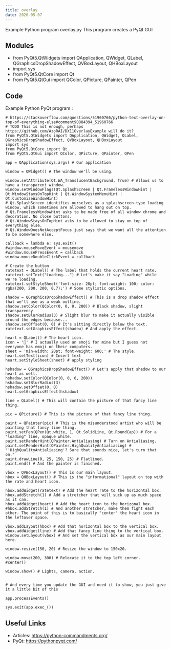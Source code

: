 ```yaml
---
title: overlay
date: 2020-05-07
---
```

Example Python program overlay.py
This program creates a PyQt GUI

## Modules

* from PyQt5.QtWidgets import QApplication, QWidget, QLabel, QGraphicsDropShadowEffect, QVBoxLayout, QHBoxLayout
* import sys
* from PyQt5.QtCore import Qt
* from PyQt5.QtGui import QColor, QPicture, QPainter, QPen

## Code

Example Python PyQt program :

    # https://stackoverflow.com/questions/51960766/python-text-overlay-on-top-of-everything-else#comment90884394_51960766
    # TODO This is not enough, perhaps https://github.com/AzoRAI/DX11OverlayExample will do it?
    from PyQt5.QtWidgets import QApplication, QWidget, QLabel, QGraphicsDropShadowEffect, QVBoxLayout, QHBoxLayout
    import sys
    from PyQt5.QtCore import Qt
    from PyQt5.QtGui import QColor, QPicture, QPainter, QPen
    
    app = QApplication(sys.argv) # Our application
    
    window = QWidget() # The window we'll be using.
    
    window.setAttribute(Qt.WA_TranslucentBackground, True) # Allows us to have a transparent window.
    window.setWindowFlags(Qt.SplashScreen | Qt.FramelessWindowHint | Qt.WindowStaysOnTopHint | Qt.WindowSystemMenuHint | Qt.CustomizeWindowHint)
    # Qt.SplashScreen identifies ourselves as a splashscreen-type loading window, which sometimes are allowed to hang out on top.
    # Qt.FramelessWindowHint asks to be made free of all window chrome and decoration. No close buttons.
    # Qt.WindowStaysOnTopHint asks to be allowed to stay on top of everything else.
    # Qt.WindowDoesNotAcceptFocus just says that we want all the attention to be somewhere else.
    
    callback = lambda e: sys.exit()
    #window.mouseMoveEvent = mousemove
    #window.mousePressEvent = callback
    window.mouseDoubleClickEvent = callback
    
    # Create the button
    ratetext = QLabel() # The label that holds the current heart rate.
    ratetext.setText("Loading...") # Let's make it say "Loading" while we're loading.
    ratetext.setStyleSheet('font-size: 20pt; font-weight: 100; color: rgba(200, 200, 200, 0.7);') # Some stylistic options.
    
    shadow = QGraphicsDropShadowEffect() # This is a drop shadow effect that we'll use as a weak outline.
    shadow.setColor(QColor(0, 0, 0, 200)) # Black shadow, slight transparency
    shadow.setBlurRadius(3) # Slight blur to make it actually visible around the edges because...
    shadow.setOffset(0, 0) # It's sitting directly below the text.
    ratetext.setGraphicsEffect(shadow) # And apply the effect.
    
    heart = QLabel() # The heart icon. 
    icon = '🖤' # I actually used an emoji for mine but I guess not everyone has emoji on their computers.
    sheet = 'min-width: 20pt; font-weight: 600;' # The style.
    heart.setText(icon) # Insert text
    heart.setStyleSheet(sheet) # apply styling
    
    hshadow = QGraphicsDropShadowEffect() # Let's apply that shadow to our heart as well.
    hshadow.setColor(QColor(0, 0, 0, 200)) 
    hshadow.setBlurRadius(3)
    hshadow.setOffset(0, 0)
    heart.setGraphicsEffect(hshadow)
    
    line = QLabel() # This will contain the picture of that fancy line thing.
    
    pic = QPicture() # This is the picture of that fancy line thing.
    
    paint = QPainter(pic) # This is the misunderstood artist who will be painting that fancy line thing.
    paint.setPen(QPen(Qt.white, 1, Qt.SolidLine, Qt.RoundCap)) # For a "loading" line, opaque white.
    paint.setRenderHint(QPainter.Antialiasing) # Turn on Antialiasing.
    paint.setRenderHint(QPainter.HighQualityAntialiasing) # "'HighQualityAntialiasing'? Sure that sounds nice, let's turn that on."
    paint.drawLine(0, 25, 150, 25) # Flatlined.
    paint.end() # And the painter is finished.
    
    vbox = QVBoxLayout() # This is our main layout.
    hbox = QHBoxLayout() # This is the "informational" layout on top with the rate and heart icon.
    
    hbox.addWidget(ratetext) # Add the heart rate to the horizontal box.
    hbox.addStretch(1) # Add a stretcher that will suck up as much space as it can.
    hbox.addWidget(heart) # Add the heart icon to the horizonal box.
    #hbox.addStretch(1) # And another stretcher, make them fight each other. The point of this is to basically "center" the heart icon in the leftover space.
    
    vbox.addLayout(hbox) # Add that horizontal box to the vertical box.
    vbox.addWidget(line) # Add that fancy line thing to the vertical box.
    window.setLayout(vbox) # And set the vertical box as our main layout here.
    
    window.resize(150, 20) # Resize the window to 150x20.
    
    window.move(200, 300) # Relocate it to the top left corner.
    #center()
    
    window.show() # Lights, camera, action.
    
    
    # And every time you update the GUI and need it to show, you just give it a little bit of this
    
    app.processEvents()
    
    sys.exit(app.exec_())

## Useful Links

- Articles: https://python-commandments.org/
- PyQt: https://pythonpyqt.com/
